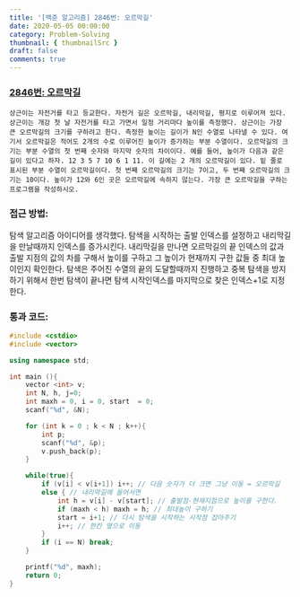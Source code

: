 ```yaml
---
title: '[백준 알고리즘] 2846번: 오르막길'
date: 2020-05-05 00:00:00
category: Problem-Solving
thumbnail: { thumbnailSrc }
draft: false
comments: true
---
```


### [2846번: 오르막길](https://www.acmicpc.net/problem/2846)

```
상근이는 자전거를 타고 등교한다. 자전거 길은 오르막길, 내리막길, 평지로 이루어져 있다. 상근이는 개강 첫 날 자전거를 타고 가면서 일정 거리마다 높이를 측정했다. 상근이는 가장 큰 오르막길의 크기를 구하려고 한다. 측정한 높이는 길이가 N인 수열로 나타낼 수 있다. 여기서 오르막길은 적어도 2개의 수로 이루어진 높이가 증가하는 부분 수열이다. 오르막길의 크기는 부분 수열의 첫 번째 숫자와 마지막 숫자의 차이이다. 예를 들어, 높이가 다음과 같은 길이 있다고 하자. 12 3 5 7 10 6 1 11. 이 길에는 2 개의 오르막길이 있다. 밑 줄로 표시된 부분 수열이 오르막길이다. 첫 번째 오르막길의 크기는 7이고, 두 번째 오르막길의 크기는 10이다. 높이가 12와 6인 곳은 오르막길에 속하지 않는다. 가장 큰 오르막길을 구하는 프로그램을 작성하시오.
```

### 접근 방법:

탐색 알고리즘 아이디어를 생각했다. 탐색을 시작하는 출발 인덱스를 설정하고 내리막길을 만날때까지 인덱스를 증가시킨다. 내리막길을 만나면 오르막길의 끝 인덱스의 값과 출발 지점의 값의 차를 구해서 높이를 구하고 그 높이가 현재까지 구한 값들 중 최대 높이인지 확인한다. 탐색은 주어진 수열의 끝의 도달할때까지 진행하고 중복 탐색을 방지하기 위해서 한번 탐색이 끝나면 탐색 시작인덱스를 마지막으로 찾은 인덱스+1로 지정한다.

### 통과 코드:

```cpp
#include <cstdio>
#include <vector>

using namespace std;

int main (){
    vector <int> v;
    int N, h, j=0;
    int maxh = 0, i = 0, start  = 0;
    scanf("%d", &N);

    for (int k = 0 ; k < N ; k++){
        int p;
        scanf("%d", &p);
        v.push_back(p);
    }

    while(true){
        if (v[i] < v[i+1]) i++; // 다음 숫자가 더 크면 그냥 이동 = 오르막길
        else { // 내리막길에 들어서면
            int h = v[i] - v[start]; // 출발점-현재지점으로 높이를 구한다.
            if (maxh < h) maxh = h; // 최대높이 구하기
            start = i+1; // 다시 탐색을 시작하는 시작점 잡아주기
            i++; // 한칸 옆으로 이동
        }
        if (i == N) break;
    }

    printf("%d", maxh);
    return 0;
}
```
